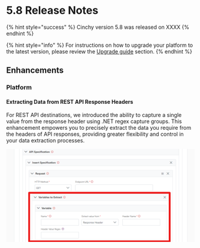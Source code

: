 # 5.8 Release Notes

{% hint style="success" %}
Cinchy version 5.8 was released on XXXX
{% endhint %}

{% hint style="info" %}
For instructions on how to upgrade your platform to the latest version, please review the [Upgrade guide](../../deployment-guide/upgrade-guides/) section.
{% endhint %}

## Enhancements

### Platform


#### Extracting Data from REST API Response Headers

For REST API destinations, we introduced the ability to capture a single value from the response header using .NET regex capture groups. This enhancement empowers you to precisely extract the data you require from the headers of API responses, providing greater flexibility and control in your data extraction processes.

![Extract variables from response header](../../.gitbook/assets/DataSyncs/variable-response-header.png)